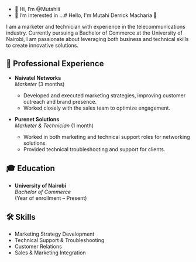 - 👋 Hi, I’m @Mutahiii
- 👀 I’m interested in ...# Hello, I'm Mutahi Derrick Macharia 👋

I am a marketer and technician with experience in the telecommunications industry. Currently pursuing a Bachelor of Commerce at the University of Nairobi, I am passionate about leveraging both business and technical skills to create innovative solutions.

## 💼 Professional Experience

- **Naivatel Networks**  
  _Marketer_ (3 months)  
  - Developed and executed marketing strategies, improving customer outreach and brand presence.
  - Worked closely with the sales team to optimize engagement.

- **Purenet Solutions**  
  _Marketer & Technician_ (1 month)  
  - Worked in both marketing and technical support roles for networking solutions.
  - Provided technical troubleshooting and support for clients.

## 🎓 Education

- **University of Nairobi**  
  _Bachelor of Commerce_  
  (Year of enrollment – Present)

## 🛠️ Skills

- Marketing Strategy Development
- Technical Support & Troubleshooting
- Customer Relations
- Sales & Marketing Integration



<!---
Mutahiii/Mutahiii is a ✨ special ✨ repository because its `README.md` (this file) appears on your GitHub profile.
You can click the Preview link to take a look at your changes.
--->

